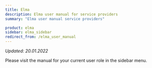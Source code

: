 ```yaml
---
title: Elma
description: Elma user manual for service providers
summary: "Elma user manual service providers"

product: elma
sidebar: elma_sidebar
redirect_from: /elma_user_manual
---
```


*Updated: 20.01.2022*

Please visit the manual for your current user role in the sidebar menu.
